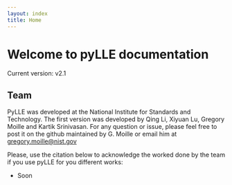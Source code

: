 ```yaml
---
layout: index
title: Home
---
```


# Welcome to pyLLE documentation

Current version: v2.1


## Team 

PyLLE was developed at the National Institute for Standards and Technology. The first version was developed by Qing Li, Xiyuan Lu, Gregory Moille and Kartik Srinivasan. For any question or issue, please feel free to post it on the github maintained by G. Moille or email him at gregory.moille@nist.gov

Please, use the citation below to acknowledge the worked done by the team if you use pyLLE for you different works:

- Soon
